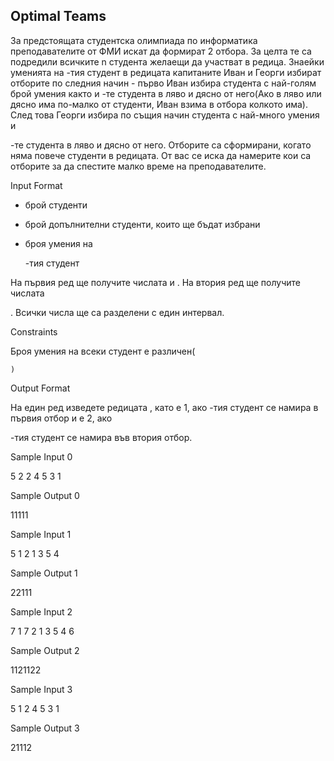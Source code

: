## Optimal Teams

За предстоящата студентска олимпиада по информатика преподавателите от ФМИ искат да формират 2 отбора. За целта те са подредили всичките n студента желаещи да участват в редица. Знаейки уменията на -тия студент в редицата капитаните Иван и Георги избират отборите по следния начин - първо Иван избира студента с най-голям брой умения както и -те студента в ляво и дясно от него(Ако в ляво или дясно има по-малко от студенти, Иван взима в отбора колкото има). След това Георги избира по същия начин студента с най-много умения и

-те студента в ляво и дясно от него. Отборите са сформирани, когато няма повече студенти в редицата. От вас се иска да намерите кои са отборите за да спестите малко време на преподавателите.

Input Format

- брой студенти
- брой допълнителни студенти, които ще бъдат избрани
- броя умения на

    -тия студент

На първия ред ще получите числата
и . На втория ред ще получите числата

. Всички числа ще са разделени с един интервал.

Constraints

Броя умения на всеки студент е различен(

    )

Output Format

На един ред изведете редицата
, като е 1, ако -тия студент се намира в първия отбор и е 2, ако

-тия студент се намира във втория отбор.

Sample Input 0

5 2
2 4 5 3 1

Sample Output 0

11111

Sample Input 1

5 1
2 1 3 5 4

Sample Output 1

22111

Sample Input 2

7 1
7 2 1 3 5 4 6

Sample Output 2

1121122

Sample Input 3

5 1
2 4 5 3 1

Sample Output 3

21112

